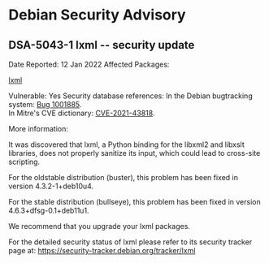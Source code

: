 
Debian Security Advisory
========================


DSA-5043-1 lxml -- security update
----------------------------------



Date Reported:
12 Jan 2022
Affected Packages:

[lxml](https://packages.debian.org/src:lxml)

Vulnerable:
Yes
Security database references:
In the Debian bugtracking system: [Bug 1001885](https://bugs.debian.org/cgi-bin/bugreport.cgi?bug=1001885).  
In Mitre's CVE dictionary: [CVE-2021-43818](https://security-tracker.debian.org/tracker/CVE-2021-43818).  

More information:

It was discovered that lxml, a Python binding for the libxml2 and
libxslt libraries, does not properly sanitize its input, which could
lead to cross-site scripting.


For the oldstable distribution (buster), this problem has been fixed
in version 4.3.2-1+deb10u4.


For the stable distribution (bullseye), this problem has been fixed in
version 4.6.3+dfsg-0.1+deb11u1.


We recommend that you upgrade your lxml packages.


For the detailed security status of lxml please refer to its security
tracker page at:
<https://security-tracker.debian.org/tracker/lxml>





